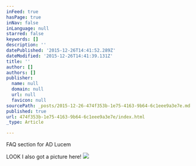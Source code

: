 ```yaml
---
inFeed: true
hasPage: true
inNav: false
inLanguage: null
starred: false
keywords: []
description: ''
datePublished: '2015-12-26T14:41:52.289Z'
dateModified: '2015-12-26T14:41:39.131Z'
title: ''
author: []
authors: []
publisher:
  name: null
  domain: null
  url: null
  favicon: null
sourcePath: _posts/2015-12-26-474f353b-1e75-4163-9b64-6c1eee9a3e7e.md
published: true
url: 474f353b-1e75-4163-9b64-6c1eee9a3e7e/index.html
_type: Article

---
```

FAQ section for AD Lucem 

LOOK I also got a picture here! ![](https://the-grid-user-content.s3-us-west-2.amazonaws.com/eee10d4b-f005-4c74-a0a8-b438c3e5bf1f.JPG)
